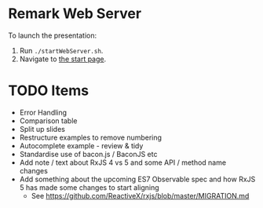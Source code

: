 # Remark Web Server

To launch the presentation:

1. Run `./startWebServer.sh`.
2. Navigate to [the start page](http://localhost:8000).


# TODO Items

- Error Handling
- Comparison table
- Split up slides
- Restructure examples to remove numbering
- Autocomplete example - review & tidy
- Standardise use of bacon.js / BaconJS etc
- Add note / text about RxJS 4 vs 5 and some API / method name changes
- Add something about the upcoming ES7 Observable spec and how RxJS 5 has made some changes to start aligning
    - See https://github.com/ReactiveX/rxjs/blob/master/MIGRATION.md